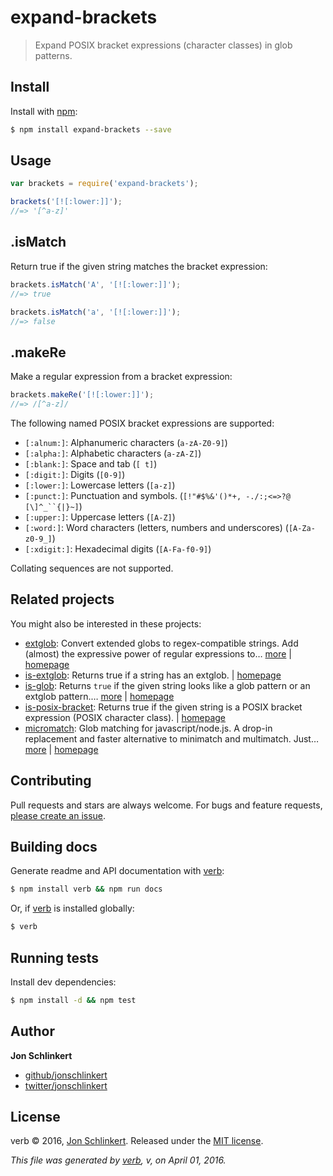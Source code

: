 # expand-brackets

> Expand POSIX bracket expressions \(character classes\) in glob patterns.

## Install

Install with [npm](https://www.npmjs.com/):

```bash
$ npm install expand-brackets --save
```

## Usage

```javascript
var brackets = require('expand-brackets');

brackets('[![:lower:]]');
//=> '[^a-z]'
```

## .isMatch

Return true if the given string matches the bracket expression:

```javascript
brackets.isMatch('A', '[![:lower:]]');
//=> true

brackets.isMatch('a', '[![:lower:]]');
//=> false
```

## .makeRe

Make a regular expression from a bracket expression:

```javascript
brackets.makeRe('[![:lower:]]');
//=> /[^a-z]/
```

The following named POSIX bracket expressions are supported:

* `[:alnum:]`: Alphanumeric characters \(`a-zA-Z0-9]`\)
* `[:alpha:]`: Alphabetic characters \(`a-zA-Z]`\)
* `[:blank:]`: Space and tab \(`[ t]`\)
* `[:digit:]`: Digits \(`[0-9]`\)
* `[:lower:]`: Lowercase letters \(`[a-z]`\)
* `[:punct:]`: Punctuation and symbols. \(```[!"#$%&'()*+, -./:;<=>?@ [\]^_``{|}~]```\)
* `[:upper:]`: Uppercase letters \(`[A-Z]`\)
* `[:word:]`: Word characters \(letters, numbers and underscores\) \(`[A-Za-z0-9_]`\)
* `[:xdigit:]`: Hexadecimal digits \(`[A-Fa-f0-9]`\)

Collating sequences are not supported.

## Related projects

You might also be interested in these projects:

* [extglob](https://www.npmjs.com/package/extglob): Convert extended globs to regex-compatible strings. Add \(almost\) the expressive power of regular expressions to… [more](https://www.npmjs.com/package/extglob) \| [homepage](https://github.com/jonschlinkert/extglob)
* [is-extglob](https://www.npmjs.com/package/is-extglob): Returns true if a string has an extglob. \| [homepage](https://github.com/jonschlinkert/is-extglob)
* [is-glob](https://www.npmjs.com/package/is-glob): Returns `true` if the given string looks like a glob pattern or an extglob pattern.… [more](https://www.npmjs.com/package/is-glob) \| [homepage](https://github.com/jonschlinkert/is-glob)
* [is-posix-bracket](https://www.npmjs.com/package/is-posix-bracket): Returns true if the given string is a POSIX bracket expression \(POSIX character class\). \| [homepage](https://github.com/jonschlinkert/is-posix-bracket)
* [micromatch](https://www.npmjs.com/package/micromatch): Glob matching for javascript/node.js. A drop-in replacement and faster alternative to minimatch and multimatch. Just… [more](https://www.npmjs.com/package/micromatch) \| [homepage](https://github.com/jonschlinkert/micromatch)

## Contributing

Pull requests and stars are always welcome. For bugs and feature requests, [please create an issue](https://github.com/jonschlinkert/expand-brackets/issues/new).

## Building docs

Generate readme and API documentation with [verb](https://github.com/verbose/verb):

```bash
$ npm install verb && npm run docs
```

Or, if [verb](https://github.com/verbose/verb) is installed globally:

```bash
$ verb
```

## Running tests

Install dev dependencies:

```bash
$ npm install -d && npm test
```

## Author

**Jon Schlinkert**

* [github/jonschlinkert](https://github.com/jonschlinkert)
* [twitter/jonschlinkert](http://twitter.com/jonschlinkert)

## License

verb © 2016, [Jon Schlinkert](https://github.com/jonschlinkert). Released under the [MIT license](https://github.com/jonschlinkert/expand-brackets/blob/master/LICENSE).

_This file was generated by_ [_verb_](https://github.com/verbose/verb)_, v, on April 01, 2016._

